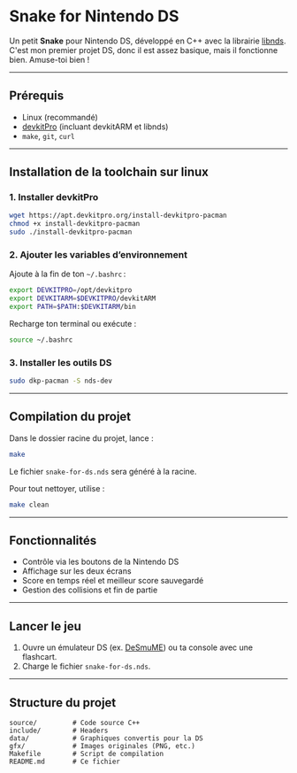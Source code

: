# Snake for Nintendo DS 

Un petit **Snake** pour Nintendo DS, développé en C++ avec la librairie [libnds](https://devkitpro.org/wiki/libnds). C'est mon premier projet DS, donc il est assez basique, mais il fonctionne bien. Amuse-toi bien !

---

## Prérequis

- Linux (recommandé)
- [devkitPro](https://devkitpro.org/) (incluant devkitARM et libnds)
- `make`, `git`, `curl`

---

## Installation de la toolchain sur linux

### 1. Installer devkitPro

```bash
wget https://apt.devkitpro.org/install-devkitpro-pacman
chmod +x install-devkitpro-pacman
sudo ./install-devkitpro-pacman
```

### 2. Ajouter les variables d’environnement

Ajoute à la fin de ton `~/.bashrc` :

```bash
export DEVKITPRO=/opt/devkitpro
export DEVKITARM=$DEVKITPRO/devkitARM
export PATH=$PATH:$DEVKITARM/bin
```

Recharge ton terminal ou exécute :

```bash
source ~/.bashrc
```

### 3. Installer les outils DS

```bash
sudo dkp-pacman -S nds-dev
```

---

## Compilation du projet

Dans le dossier racine du projet, lance :

```bash
make
```

Le fichier `snake-for-ds.nds` sera généré à la racine.

Pour tout nettoyer, utilise :

```bash
make clean
```

---

## Fonctionnalités

- Contrôle via les boutons de la Nintendo DS
- Affichage sur les deux écrans
- Score en temps réel et meilleur score sauvegardé
- Gestion des collisions et fin de partie

---

## Lancer le jeu

1. Ouvre un émulateur DS (ex. [DeSmuME](https://desmume.org/)) ou ta console avec une flashcart.
2. Charge le fichier `snake-for-ds.nds`.

---

## Structure du projet

```
source/         # Code source C++
include/        # Headers
data/           # Graphiques convertis pour la DS
gfx/            # Images originales (PNG, etc.)
Makefile        # Script de compilation
README.md       # Ce fichier
```

